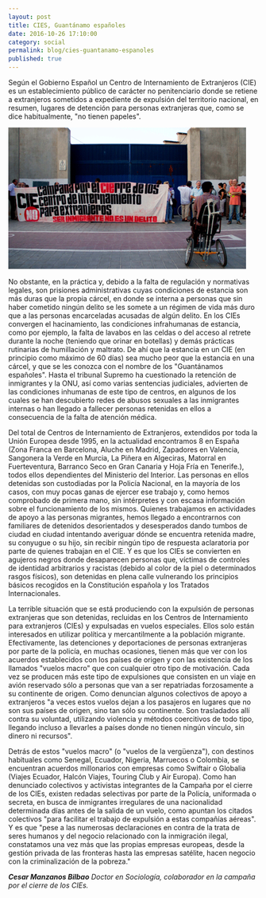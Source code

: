 ```yaml
---
layout: post
title: CIES, Guantánamo españoles
date: 2016-10-26 17:10:00
category: social
permalink: blog/cies-guantanamo-espanoles
published: true
---
```


Según el Gobierno Español un Centro de Internamiento de Extranjeros (CIE) es un establecimiento público de carácter no penitenciario donde se retiene a extranjeros sometidos a expediente de expulsión del territorio nacional, en resumen, lugares de detención para personas extranjeras que, como se dice habitualmente, "no tienen papeles".

<a href="/images/CIES.gif"><img src="/images/CIES.gif" width="95%"></a>

No obstante, en la práctica y, debido a la falta de regulación y normativas legales, son prisiones administrativas cuyas condiciones de estancia son más duras que la propia cárcel, en donde se interna a personas que sin haber cometido ningún delito se les somete a un régimen de vida más duro que a las personas encarceladas acusadas de algún delito. En los CIEs convergen el hacinamiento, las condiciones infrahumanas de estancia, como por ejemplo, la falta de lavabos en las celdas o del acceso al retrete durante la noche (teniendo que orinar en botellas) y demás prácticas rutinarias de humillación y maltrato.
De ahí que la estancia en un CIE (en principio como máximo de 60 días) sea mucho peor que la estancia en una cárcel, y que se les conozca con el nombre de los "Guantánamos españoles". Hasta el tribunal Supremo ha cuestionado la retención de inmigrantes y la ONU, así como varias sentencias judiciales, advierten de las condiciones inhumanas de este tipo de centros, en algunos de los cuales se han descubierto redes de abusos sexuales a las inmigrantes internas o han llegado a fallecer personas retenidas en ellos a consecuencia de la falta de atención médica.

Del total de Centros de Internamiento de Extranjeros, extendidos por toda la Unión Europea desde 1995, en la actualidad encontramos 8 en España (Zona Franca en Barcelona, Aluche en Madrid, Zapadores en Valencia, Sangonera la Verde en Murcia, La Piñera en Algeciras, Matorral en Fuerteventura, Barranco Seco en Gran Canaria y  Hoja Fría en Tenerife.), todos ellos dependientes del Ministerio del Interior. Las personas en ellos detenidas son custodiadas por la Policía Nacional, en la mayoría de los casos, con muy pocas ganas de ejercer ese trabajo y, como hemos comprobado de primera mano, sin intérpretes y con escasa información sobre el funcionamiento de los mismos.
Quienes trabajamos en actividades de apoyo a las personas migrantes, hemos llegado a encontrarnos con familiares de detenidos desorientados y desesperados dando tumbos de ciudad en ciudad intentando averiguar dónde se encuentra retenida madre, su conyugue o su hijo, sin recibir ningún tipo de respuesta aclaratoria por parte de quienes trabajan en el CIE. Y es que los CIEs se convierten en agujeros negros donde desaparecen personas que, víctimas de controles de identidad arbitrarios y racistas (debido al color de la piel o determinados rasgos físicos), son detenidas en plena calle vulnerando los principios básicos recogidos en la Constitución española y los Tratados Internacionales.

La terrible situación que se está produciendo con la expulsión de personas extranjeras que son detenidas, recluidas en los Centros de Internamiento para extranjeros (CIEs) y expulsadas en vuelos especiales. Ellos solo están interesados en utilizar política y mercantilmente a la población migrante. Efectivamente, las detenciones y deportaciones de personas extranjeras por parte de la policía, en muchas ocasiones, tienen más que ver con los acuerdos establecidos con los países de origen y con las existencia de los llamados "vuelos macro" que con cualquier otro tipo de motivación. Cada vez se producen más este tipo de expulsiones que consisten en un viaje en avión reservado sólo a personas que van a ser repatriadas forzosamente a su continente de origen. Como denuncian algunos colectivos de apoyo a extranjeros "a veces estos vuelos dejan a los pasajeros en lugares que no son sus países de origen, sino tan sólo su continente. Son trasladados allí contra su voluntad, utilizando violencia y métodos coercitivos de todo tipo, llegando incluso a llevarles a países donde no tienen ningún vínculo, sin dinero ni recursos".

Detrás de estos "vuelos macro" (o "vuelos de la vergüenza"), con destinos habituales como Senegal, Ecuador, Nigeria, Marruecos o Colombia, se encuentran acuerdos millonarios con empresas como Swiftair o Globalia (Viajes Ecuador, Halcón Viajes, Touring Club y Air Europa). Como han denunciado colectivos y activistas integrantes de la Campaña por el cierre de los CIEs, existen redadas selectivas por parte de la Policía, uniformada o secreta, en busca de inmigrantes irregulares de una nacionalidad determinada días antes de la salida de un vuelo, como apuntan los citados colectivos "para facilitar el trabajo de expulsión a estas compañías aéreas".  Y es que "pese a las numerosas declaraciones en contra de la trata de seres humanos y del negocio relacionado con la inmigración ilegal, constatamos una vez más que las propias empresas europeas, desde la gestión privada de las fronteras hasta las empresas satélite, hacen negocio con la criminalización de la pobreza."

***Cesar Manzanos Bilbao**
Doctor en Sociología, colaborador en la campaña por el cierre de los CIEs.*
